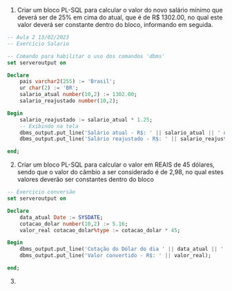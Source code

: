 1. Criar  um  bloco  PL-SQL  para  calcular  o  valor  do  novo  salário  mínimo que  deverá  ser  de  25%  em  cima  do  atual,  que  é  de  R$ 1302.00,  no qual este valor deverá ser constante dentro do bloco, informando em seguida.

``` sql
-- Aula 2 13/02/2023
-- Exercício Salario

-- Comando para habilitar o uso dos comandos 'dbms'
set serveroutput on

Declare
    pais varchar2(255) := 'Brasil';
    ur char(2) := 'BR';
    salario_atual number(10,2) := 1302.00;
    salario_reajustado number(10,2);

Begin
    salario_reajustado := salario_atual * 1.25;
    -- Exibindo na tela
    dbms_output.put_line('Salário atual - R$: ' || salario_atual || ' no ' || pais);
    dbms_output.put_line('Salário reajustado - R$: ' || salario_reajustado || ' no ' || pais);

end;
```

2. Criar um bloco PL-SQL para calcular o valor em REAIS de 45 dólares, sendo  que  o  valor  do  câmbio  a  ser  considerado  é  de  2,98,  no  qual estes valores deverão ser constantes dentro do bloco
``` sql
-- Exercicio conversão
set serveroutput on

Declare
    data_atual Date := SYSDATE;
    cotacao_dolar number(10,2) := 5.16;
    valor_real cotacao_dolar%type := cotacao_dolar * 45;

Begin
    dbms_output.put_line('Cotação do Dólar do dia ' || data_atual || ' - $: ' || cotacao_dolar);
    dbms_output.put_line('Valor convertido - R$: ' || valor_real);

end;
```
3.
